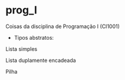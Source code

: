 # prog_I
Coisas da disciplina de Programação I (CI1001)
- Tipos abstratos:

Lista simples

Lista duplamente encadeada

Pilha
